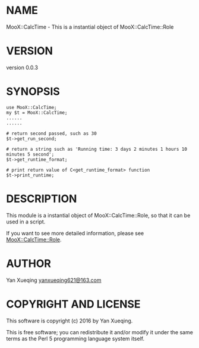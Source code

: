 # NAME

MooX::CalcTime - This is a instantial object of MooX::CalcTime::Role

# VERSION

version 0.0.3

# SYNOPSIS

    use MooX::CalcTime;
    my $t = MooX::CalcTime;
    ......
    ......

    # return second passed, such as 30
    $t->get_run_second;

    # return a string such as 'Running time: 3 days 2 minutes 1 hours 10 minutes 5 second';
    $t->get_runtime_format;

    # print return value of C<get_runtime_format> function
    $t->print_runtime;

# DESCRIPTION

This module is a instantial object of MooX::CalcTime::Role,
so that it can be used in a script.

If you want to see more detailed information,
please see [MooX::CalcTime::Role](https://metacpan.org/pod/MooX::CalcTime::Role).

# AUTHOR

Yan Xueqing <yanxueqing621@163.com>

# COPYRIGHT AND LICENSE

This software is copyright (c) 2016 by Yan Xueqing.

This is free software; you can redistribute it and/or modify it under
the same terms as the Perl 5 programming language system itself.
